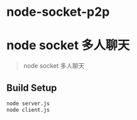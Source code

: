 # node-socket-p2p

# node socket 多人聊天

> node socket 多人聊天

## Build Setup

``` bash
node server.js
node client.js
